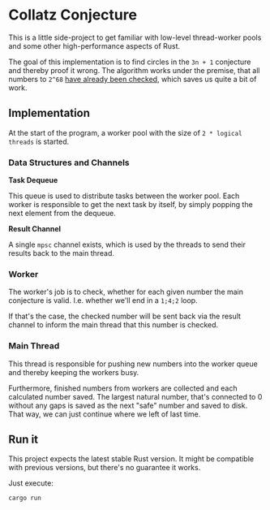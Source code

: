 # Collatz Conjecture


This is a little side-project to get familiar with low-level thread-worker pools and some other high-performance aspects of Rust.

The goal of this implementation is to find circles in the `3n + 1` conjecture and thereby proof it wrong.
The algorithm works under the premise, that all numbers to `2^68` [have already been checked](https://en.wikipedia.org/wiki/Collatz_conjecture#Experimental_evidence), which saves us quite a bit of work.


## Implementation

At the start of the program, a worker pool with the size of `2 * logical threads` is started.

### Data Structures and Channels

**Task Dequeue**

This queue is used to distribute tasks between the worker pool.
Each worker is responsible to get the next task by itself, by simply popping the next element from the dequeue.

**Result Channel**

A single `mpsc` channel exists, which is used by the threads to send their results back to the main thread.

### Worker

The worker's job is to check, whether for each given number the main conjecture is valid.
I.e. whether we'll end in a `1;4;2` loop.

If that's the case, the checked number will be sent back via the result channel to inform the main thread that this number is checked.

### Main Thread

This thread is responsible for pushing new numbers into the worker queue and thereby keeping the workers busy.

Furthermore, finished numbers from workers are collected and each calculated number saved.
The largest natural number, that's connected to 0 without any gaps is saved as the next "safe" number and saved to disk.
That way, we can just continue where we left of last time.


## Run it

This project expects the latest stable Rust version.
It might be compatible with previous versions, but there's no guarantee it works.

Just execute:

```
cargo run
```
